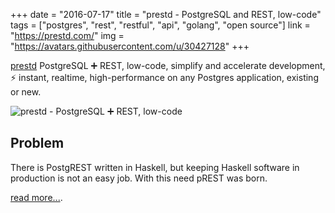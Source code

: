 +++
date = "2016-07-17"
title = "prestd - PostgreSQL and REST, low-code"
tags = ["postgres", "rest", "restful", "api", "golang", "open source"]
link = "https://prestd.com/"
img = "https://avatars.githubusercontent.com/u/30427128"
+++

[prestd](https://github.com/prest/prest) PostgreSQL ➕ REST, low-code, simplify and accelerate development, ⚡ instant, realtime, high-performance on any Postgres application, existing or new.

<!-- more -->

![prestd - PostgreSQL ➕ REST, low-code](https://avatars.githubusercontent.com/u/30427128)

## Problem

There is PostgREST written in Haskell, but keeping Haskell software in production is not an easy job. With this need pREST was born.

[read more...](https://github.com/prest/prest/issues/41).
